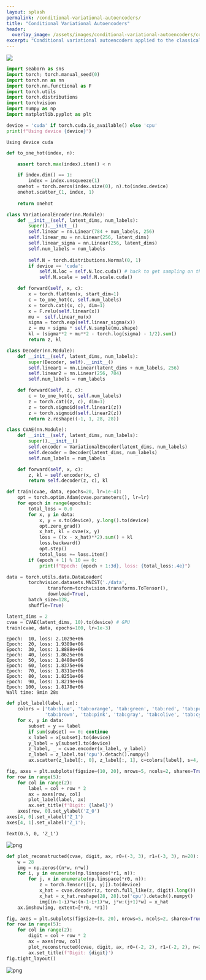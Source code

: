 ```yaml
---
layout: splash
permalink: /conditional-variational-autoencoders/
title: "Conditional Variational Autoencoders"
header:
  overlay_image: /assets/images/conditional-variational-autoencoders/conditional-variational-autoencoders-splash.png
excerpt: "Conditional variational autoencoders applied to the classical MNIST dataset."
---
```


![](conditional-variational-autoencoders-net.png)


```python
import seaborn as sns
import torch; torch.manual_seed(0)
import torch.nn as nn
import torch.nn.functional as F
import torch.utils
import torch.distributions
import torchvision
import numpy as np
import matplotlib.pyplot as plt
```


```python
device = 'cuda' if torch.cuda.is_available() else 'cpu'
print(f"Using device {device}")
```

    Using device cuda
    


```python
def to_one_hot(index, n):

    assert torch.max(index).item() < n

    if index.dim() == 1:
        index = index.unsqueeze(1)
    onehot = torch.zeros(index.size(0), n).to(index.device)
    onehot.scatter_(1, index, 1)
    
    return onehot
```


```python
class VariationalEncoder(nn.Module):
    def __init__(self, latent_dims, num_labels):
        super().__init__()
        self.linear = nn.Linear(784 + num_labels, 256)
        self.linear_mu = nn.Linear(256, latent_dims)
        self.linear_sigma = nn.Linear(256, latent_dims)
        self.num_labels = num_labels
        
        self.N = torch.distributions.Normal(0, 1)
        if device == 'cuda':
            self.N.loc = self.N.loc.cuda() # hack to get sampling on the GPU
            self.N.scale = self.N.scale.cuda()

    def forward(self, x, c):
        x = torch.flatten(x, start_dim=1)
        c = to_one_hot(c, self.num_labels)
        x = torch.cat((x, c), dim=1)
        x = F.relu(self.linear(x))
        mu =  self.linear_mu(x)
        sigma = torch.exp(self.linear_sigma(x))
        z = mu + sigma * self.N.sample(mu.shape)
        kl = (sigma**2 + mu**2 - torch.log(sigma) - 1/2).sum()
        return z, kl
```


```python
class Decoder(nn.Module):
    def __init__(self, latent_dims, num_labels):
        super(Decoder, self).__init__()
        self.linear1 = nn.Linear(latent_dims + num_labels, 256)
        self.linear2 = nn.Linear(256, 784)
        self.num_labels = num_labels

    def forward(self, z, c):
        c = to_one_hot(c, self.num_labels)
        z = torch.cat((z, c), dim=1)
        z = torch.sigmoid(self.linear1(z))
        z = torch.sigmoid(self.linear2(z))
        return z.reshape((-1, 1, 28, 28))
```


```python
class CVAE(nn.Module):
    def __init__(self, latent_dims, num_labels):
        super().__init__()
        self.encoder = VariationalEncoder(latent_dims, num_labels)
        self.decoder = Decoder(latent_dims, num_labels)
        self.num_labels = num_labels

    def forward(self, x, c):
        z, kl = self.encoder(x, c)
        return self.decoder(z, c), kl
```


```python
def train(cvae, data, epochs=20, lr=1e-4):
    opt = torch.optim.Adam(cvae.parameters(), lr=lr)
    for epoch in range(epochs):
        total_loss = 0.0
        for x, y in data:
            x, y = x.to(device), y.long().to(device)
            opt.zero_grad()
            x_hat, kl = cvae(x, y)
            loss = ((x - x_hat)**2).sum() + kl
            loss.backward()
            opt.step()
            total_loss += loss.item()
        if (epoch + 1) % 10 == 0:
            print(f"Epoch: {epoch + 1:3d}, loss: {total_loss:.4e}")
```


```python
data = torch.utils.data.DataLoader(
        torchvision.datasets.MNIST('./data',
               transform=torchvision.transforms.ToTensor(),
               download=True),
        batch_size=128,
        shuffle=True)
```


```python
latent_dims = 2
cvae = CVAE(latent_dims, 10).to(device) # GPU
train(cvae, data, epochs=100, lr=1e-3)
```

    Epoch:  10, loss: 2.1029e+06
    Epoch:  20, loss: 1.9389e+06
    Epoch:  30, loss: 1.8888e+06
    Epoch:  40, loss: 1.8625e+06
    Epoch:  50, loss: 1.8480e+06
    Epoch:  60, loss: 1.8375e+06
    Epoch:  70, loss: 1.8311e+06
    Epoch:  80, loss: 1.8251e+06
    Epoch:  90, loss: 1.8219e+06
    Epoch: 100, loss: 1.8178e+06
    Wall time: 9min 28s
    


```python
def plot_label(label, ax):
    colors = ['tab:blue', 'tab:orange', 'tab:green', 'tab:red', 'tab:purple',
              'tab:brown', 'tab:pink', 'tab:gray', 'tab:olive', 'tab:cyan']
    for x, y in data:
        subset = y == label
        if sum(subset) == 0: continue
        x_label = x[subset].to(device)
        y_label = y[subset].to(device)
        z_label, _ = cvae.encoder(x_label, y_label)
        z_label = z_label.to('cpu').detach().numpy()
        ax.scatter(z_label[:, 0], z_label[:, 1], c=colors[label], s=4, alpha=0.5, cmap='tab10')
```


```python
fig, axes = plt.subplots(figsize=(10, 20), nrows=5, ncols=2, sharex=True, sharey=True)
for row in range(5):
    for col in range(2):
        label = col + row * 2
        ax = axes[row, col]
        plot_label(label, ax)
        ax.set_title(f'Digit: {label}')
    axes[row, 0].set_ylabel('Z_0')
axes[4, 0].set_xlabel('Z_1')
axes[4, 1].set_xlabel('Z_1');
```




    Text(0.5, 0, 'Z_1')




    
![png](/assets/images/conditional-variational-autoencoders/conditional-variational-autoencoders-1.png)
    



```python
def plot_reconstructed(cvae, digit, ax, r0=(-3, 3), r1=(-3, 3), n=20):
    w = 28
    img = np.zeros((n*w, n*w))
    for i, y in enumerate(np.linspace(*r1, n)):
        for j, x in enumerate(np.linspace(*r0, n)):
            z = torch.Tensor([[x, y]]).to(device)
            x_hat = cvae.decoder(z, torch.full_like(z, digit).long())
            x_hat = x_hat.reshape(28, 28).to('cpu').detach().numpy()
            img[(n-1-i)*w:(n-1-i+1)*w, j*w:(j+1)*w] = x_hat
    ax.imshow(img, extent=[*r0, *r1])
```


```python
fig, axes = plt.subplots(figsize=(8, 20), nrows=5, ncols=2, sharex=True, sharey=True)
for row in range(5):
    for col in range(2):
        digit = col + row * 2
        ax = axes[row, col]
        plot_reconstructed(cvae, digit, ax, r0=(-2, 2), r1=(-2, 2), n=20)
        ax.set_title(f'Digit: {digit}')
fig.tight_layout()
```


    
![png](/assets/images/conditional-variational-autoencoders/conditional-variational-autoencoders-2.png)
    

